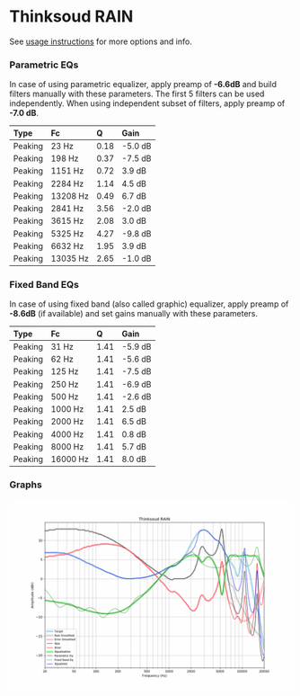 # Thinksoud RAIN
See [usage instructions](https://github.com/jaakkopasanen/AutoEq#usage) for more options and info.

### Parametric EQs
In case of using parametric equalizer, apply preamp of **-6.6dB** and build filters manually
with these parameters. The first 5 filters can be used independently.
When using independent subset of filters, apply preamp of **-7.0 dB**.

| Type    | Fc       |    Q | Gain    |
|:--------|:---------|:-----|:--------|
| Peaking | 23 Hz    | 0.18 | -5.0 dB |
| Peaking | 198 Hz   | 0.37 | -7.5 dB |
| Peaking | 1151 Hz  | 0.72 | 3.9 dB  |
| Peaking | 2284 Hz  | 1.14 | 4.5 dB  |
| Peaking | 13208 Hz | 0.49 | 6.7 dB  |
| Peaking | 2841 Hz  | 3.56 | -2.0 dB |
| Peaking | 3615 Hz  | 2.08 | 3.0 dB  |
| Peaking | 5325 Hz  | 4.27 | -9.8 dB |
| Peaking | 6632 Hz  | 1.95 | 3.9 dB  |
| Peaking | 13035 Hz | 2.65 | -1.0 dB |

### Fixed Band EQs
In case of using fixed band (also called graphic) equalizer, apply preamp of **-8.6dB**
(if available) and set gains manually with these parameters.

| Type    | Fc       |    Q | Gain    |
|:--------|:---------|:-----|:--------|
| Peaking | 31 Hz    | 1.41 | -5.9 dB |
| Peaking | 62 Hz    | 1.41 | -5.6 dB |
| Peaking | 125 Hz   | 1.41 | -7.5 dB |
| Peaking | 250 Hz   | 1.41 | -6.9 dB |
| Peaking | 500 Hz   | 1.41 | -2.6 dB |
| Peaking | 1000 Hz  | 1.41 | 2.5 dB  |
| Peaking | 2000 Hz  | 1.41 | 6.5 dB  |
| Peaking | 4000 Hz  | 1.41 | 0.8 dB  |
| Peaking | 8000 Hz  | 1.41 | 5.7 dB  |
| Peaking | 16000 Hz | 1.41 | 8.0 dB  |

### Graphs
![](./Thinksoud%20RAIN.png)